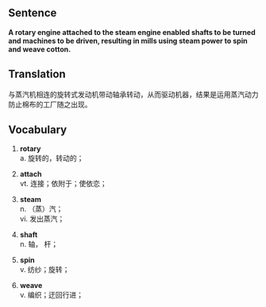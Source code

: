 ## Sentence

**A rotary engine attached to the steam engine enabled shafts to be turned and machines to be driven, resulting in mills using steam power to spin and weave cotton.**

## Translation

与蒸汽机相连的旋转式发动机带动轴承转动，从而驱动机器，结果是运用蒸汽动力防止棉布的工厂随之出现。     


## Vocabulary     

1. **rotary**     
a. 旋转的，转动的；       

2. **attach**       
vt. 连接；依附于；使依恋；     

3. **steam**     
n. （蒸）汽；     
vi. 发出蒸汽；      

4. **shaft**      
n. 轴， 杆；      

5. **spin**       
v. 纺纱；旋转；     

6. **weave**      
v. 编织；迂回行进；      
